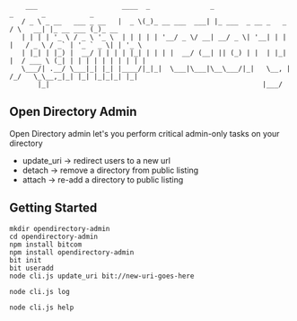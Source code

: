 
        ___                     ____  _               _                        _       _           _       
       / _ \ _ __   ___ _ __   |  _ \(_)_ __ ___  ___| |_ ___  _ __ _   _     / \   __| |_ __ ___ (_)_ __  
       | | | | '_ \ / _ \ '_ \  | | | | | '__/ _ \/ __| __/ _ \| '__| | | |   / _ \ / _` | '_ ` _ \| | '_ \ 
       | |_| | |_) |  __/ | | | | |_| | | | |  __/ (__| || (_) | |  | |_| |  / ___ \ (_| | | | | | | | | | |
       \___/| .__/ \___|_| |_| |____/|_|_|  \___|\___|\__\___/|_|   \__, | /_/   \_\__,_|_| |_| |_|_|_| |_|
           |_|                                                     |___/                                  

## Open Directory Admin

Open Directory admin let's you perform critical admin-only tasks on your directory

* update_uri -> redirect users to a new url
* detach -> remove a directory from public listing
* attach -> re-add a directory to public listing

## Getting Started

    mkdir opendirectory-admin
    cd opendirectory-admin
    npm install bitcom
    npm install opendirectory-admin
    bit init
    bit useradd
    node cli.js update_uri bit://new-uri-goes-here

    node cli.js log

    node cli.js help

